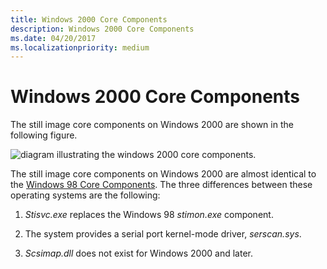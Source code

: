 ```yaml
---
title: Windows 2000 Core Components
description: Windows 2000 Core Components
ms.date: 04/20/2017
ms.localizationpriority: medium
---
```


# Windows 2000 Core Components





The still image core components on Windows 2000 are shown in the following figure.

![diagram illustrating the windows 2000 core components.](images/stiwin2k.png)

The still image core components on Windows 2000 are almost identical to the [Windows 98 Core Components](windows-98-core-components.md). The three differences between these operating systems are the following:

1.  *Stisvc.exe* replaces the Windows 98 *stimon.exe* component.

2.  The system provides a serial port kernel-mode driver, *serscan.sys*.

3.  *Scsimap.dll* does not exist for Windows 2000 and later.

 

 




